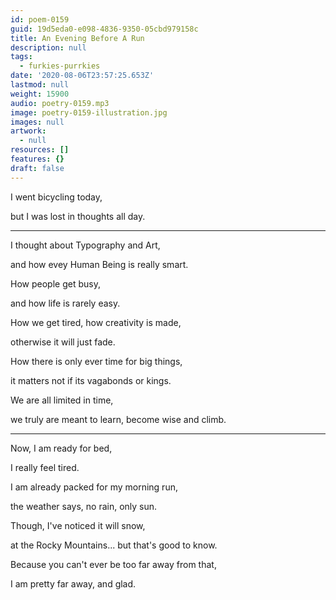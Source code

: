 ```yaml
---
id: poem-0159
guid: 19d5eda0-e098-4836-9350-05cbd979158c
title: An Evening Before A Run
description: null
tags:
  - furkies-purrkies
date: '2020-08-06T23:57:25.653Z'
lastmod: null
weight: 15900
audio: poetry-0159.mp3
image: poetry-0159-illustration.jpg
images: null
artwork:
  - null
resources: []
features: {}
draft: false
---
```


I went bicycling today,

but I was lost in thoughts all day.

---

I thought about Typography and Art,

and how evey Human Being is really smart.

How people get busy,

and how life is rarely easy.

How we get tired, how creativity is made,

otherwise it will just fade.

How there is only ever time for big things,

it matters not if its vagabonds or kings.

We are all limited in time,

we truly are meant to learn, become wise and climb.

---

Now, I am ready for bed,

I really feel tired.

I am already packed for my morning run,

the weather says, no rain, only sun.

Though, I've noticed it will snow,

at the Rocky Mountains... but that's good to know.

Because you can't ever be too far away from that,

I am pretty far away, and glad.
